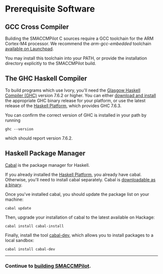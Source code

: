 # Prerequisite Software

## GCC Cross Compiler

Building the SMACCMPilot C sources require a GCC toolchain for the ARM Cortex-M4
processor. We recommend the *arm-gcc-embedded* toolchain [available on
Launchpad][arm-gcc-embedded].

You may install this toolchain into your PATH, or provide the installation
directory explicitly to the SMACCMPilot build.

[arm-gcc-embedded]: http://launchpad.net/gcc-arm-embedded

## The GHC Haskell Compiler

To build programs which use Ivory, you'll need the [Glasgow Haskell Compiler
(GHC)][ghc] version 7.6.2 or higher. You can either [download and
install][ghc762] the appropriate GHC binary release for your platform, or use
the latest release of the [Haskell Platform][haskell-platform], which provides
GHC 7.6.3.

[ghc]: http://www.haskell.org/ghc/
[ghc762]: http://www.haskell.org/ghc/download_ghc_7_6_2
[haskell-platform]: http://www.haskell.org/platform/

You can confirm the correct version of GHC is installed in your path by running

```
ghc --version
```

which should report version 7.6.2.

## Haskell Package Manager

[Cabal][cabal] is the package manager for Haskell.

If you already installed the [Haskell Platform][haskell-platform], you already
have cabal. Otherwise, you'll need to install cabal separately. Cabal is
[downloadable as a binary][cabal-download].

Once you've installed cabal, you should update the package list on your machine:

```
cabal update
```

Then, upgrade your installation of cabal to the latest available on Hackage:

```
cabal install cabal-install
```

Finally, install the tool [cabal-dev][cabal-dev], which allows you to install packages to
a local sandbox:

```
cabal install cabal-dev
```

[cabal]: http://haskell.org/cabal
[cabal-download]: http://haskell.org/cabal/download.html
[smaccmpilot-build]: http://github.com/galoisinc/smaccmpilot-build
[cabal-dev]: http://hackage.haskell.org/package/cabal-dev

------------------------
### Continue to [building SMACCMPilot](build.html).
